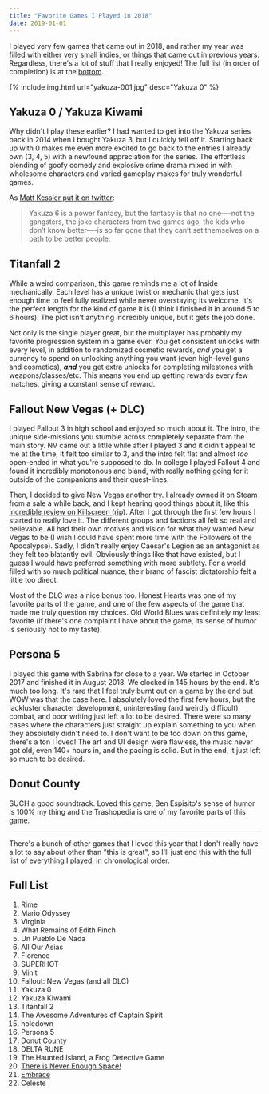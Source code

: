 ```yaml
---
title: "Favorite Games I Played in 2018"
date: 2019-01-01
---
```


I played very few games that came out in 2018, and rather my year was filled with either very small indies, or things that came out in previous years. Regardless, there's a lot of stuff that I really enjoyed! The full list (in order of completion) is at the [bottom](#full-list).

{% include img.html url="yakuza-001.jpg" desc="Yakuza 0" %}

## Yakuza 0 / Yakuza Kiwami
Why didn't I play these earlier? I had wanted to get into the Yakuza series back in 2014 when I bought Yakuza 3, but I quickly fell off it. Starting back up with 0 makes me even more excited to go back to the entries I already own (3, 4, 5) with a newfound appreciation for the series. The effortless blending of goofy comedy and explosive crime drama mixed in with wholesome characters and varied gameplay makes for truly wonderful games.

As [Matt Kessler put it on twitter](https://twitter.com/MattBodega/status/988174491279765504):
> Yakuza 6 is a power fantasy, but the fantasy is that no one—-not the gangsters, the joke characters from two games ago, the kids who don’t know better—-is so far gone that they can’t set themselves on a path to be better people.

## Titanfall 2
While a weird comparison, this game reminds me a lot of Inside mechanically. Each level has a unique twist or mechanic that gets just enough time to feel fully realized while never overstaying its welcome. It's the perfect length for the kind of game it is (I think I finished it in around 5 to 6 hours). The plot isn't anything incredibly unique, but it gets the job done.

Not only is the single player great, but the multiplayer has probably my favorite progression system in a game ever. You get consistent unlocks with every level, in addition to randomized cosmetic rewards, *and* you get a currency to spend on unlocking anything you want (even high-level guns and cosmetics), _**and**_ you get extra unlocks for completing milestones with weapons/classes/etc. This means you end up getting rewards every few matches, giving a constant sense of reward.

## Fallout New Vegas (+ DLC)
I played Fallout 3 in high school and enjoyed so much about it. The intro, the unique side-missions you stumble across completely separate from the main story. NV came out a little while after I played 3 and it didn't appeal to me at the time, it felt too similar to 3, and the intro felt flat and almost *too* open-ended in what you're supposed to do. In college I played Fallout 4 and found it incredibly monotonous and bland, with really nothing going for it outside of the companions and their quest-lines.

Then, I decided to give New Vegas another try. I already owned it on Steam from a sale a while back, and I kept hearing good things about it, like this [incredible review on Killscreen (rip)](https://web.archive.org/web/20120119074925/http://www.killscreendaily.com/articles/reviews/fallout_new_vegas_dlc). After I got through the first few hours I started to really love it. The different groups and factions all felt so real and believable. All had their own motives and vision for what they wanted New Vegas to be (I wish I could have spent more time with the Followers of the Apocalypse). Sadly, I didn't really enjoy Caesar's Legion as an antagonist as they felt too blatantly evil. Obviously things like that have existed, but I guess I would have preferred something with more subtlety. For a world filled with so much political nuance, their brand of fascist dictatorship felt a little too direct.

Most of the DLC was a nice bonus too. Honest Hearts was one of my favorite parts of the game, and one of the few aspects of the game that made me truly question my choices. Old World Blues was definitely my least favorite (if there's one complaint I have about the game, its sense of humor is seriously not to my taste).

## Persona 5
I played this game with Sabrina for close to a year. We started in October 2017 and finished it in August 2018. We clocked in 145 hours by the end. It's much too long. It's rare that I feel truly burnt out on a game by the end but WOW was that the case here. I absolutely loved the first few hours, but the lackluster character development, uninteresting (and weirdly difficult) combat, and poor writing just left a lot to be desired. There were so many cases where the characters just straight up explain something to you when they absolutely didn't need to. I don't want to be too down on this game, there's a ton I loved! The art and UI design were flawless, the music never got old, even 140+ hours in, and the pacing is solid. But in the end, it just left so much to be desired.

## Donut County
SUCH a good soundtrack. Loved this game, Ben Espisito's sense of humor is 100% my thing and the Trashopedia is one of my favorite parts of this game.

-----------------------------------

There's a bunch of other games that I loved this year that I don't really have a lot to say about other than "this is great", so I'll just end this with the full list of everything I played, in chronological order.

## Full List

1. Rime
2. Mario Odyssey
3. Virginia
4. What Remains of Edith Finch
5. Un Pueblo De Nada
6. All Our Asias
7. Florence
8. SUPERHOT
9. Minit
10. Fallout: New Vegas (and all DLC)
11. Yakuza 0
12. Yakuza Kiwami
13. Titanfall 2
14. The Awesome Adventures of Captain Spirit
15. holedown
16. Persona 5
17. Donut County
18. DELTA RUNE
19. The Haunted Island, a Frog Detective Game
20. [There is Never Enough Space!](https://jamie-rollo.itch.io/there-is-never-enough-space)
21. [Embrace](https://www.lexaloffle.com/bbs/?tid=31953)
22. Celeste